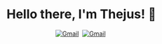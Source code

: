 <!-- ## Hi there 👋


**thejusthom/thejusthom** is a ✨ _special_ ✨ repository because its `README.md` (this file) appears on your GitHub profile.

Here are some ideas to get you started:

- 🔭 I’m currently working on ...
- 🌱 I’m currently learning ...
- 👯 I’m looking to collaborate on ...
- 🤔 I’m looking for help with ...
- 💬 Ask me about ...
- 📫 How to reach me: ...
- 😄 Pronouns: ...
- ⚡ Fun fact: ...
-->

<p>
  <h1 align="center"><b>Hello there, I'm Thejus! 👋</b></h1>
</p>

<p align="center">
<a href="mailto:thomsonthejus@gmail.com?subject=Hey%20Thejus!"><img src="https://img.icons8.com/?size=100&id=vtr2UMMlkCpS&format=png&color=000000" alt="Gmail"/></a>&nbsp;
<a href="mailto:thomsonthejus@gmail.com?subject=Hey%20Thejus!"><img src="https://img.icons8.com/?size=100&id=EPGwLJfY346B&format=png&color=000000" alt="Gmail"/></a>&nbsp;
</p>
